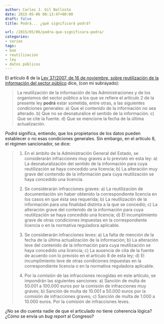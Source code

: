 ```yaml
---
author: Carlos J. Gil Bellosta
date: 2015-05-06 08:13:47+00:00
draft: false
title: Podrá... ¿qué significará podrá?

url: /2015/05/06/podra-que-significara-podra/
categories:
- varios
tags:
- boe
- reutilización
- ley
- datos públicos
---
```


El artículo 8 de la [Ley 37/2007, de 16 de noviembre, sobre reutilización de la información del sector público](http://www.boe.es/diario_boe/txt.php?id=BOE-A-2007-19814) dice, (con mi subrayado):

>La reutilización de la información de las Administraciones y de los organismos del sector público a los que se refiere el artículo 2 de la presente ley **podrá** estar sometida, entre otras, a las siguientes condiciones generales:
>a) Que el contenido de la información no sea alterado.
>b) Que no se desnaturalice el sentido de la información.
>c) Que se cite la fuente.
>d) Que se mencione la fecha de la última actualización.

_Podrá_ significa, entiendo, que los propietarios de los datos pueden establecer o no esas condiciones generales. Sin embargo, en el artículo 8, el régimen sancionador, se dice:

>1. En el ámbito de la Administración General del Estado, se considerarán infracciones muy graves a lo previsto en esta ley:
>a) La desnaturalización del sentido de la información para cuya reutilización se haya concedido una licencia;
>b) La alteración muy grave del contenido de la información para cuya reutilización se haya concedido una licencia.
>
>2. Se considerarán infracciones graves:
>a) La reutilización de documentación sin haber obtenido la correspondiente licencia en los casos en que ésta sea requerida;
>b) La reutilización de la información para una finalidad distinta a la que se concedió;
>c) La alteración grave del contenido de la información para cuya reutilización se haya concedido una licencia;
>d) El incumplimiento grave de otras condiciones impuestas en la correspondiente licencia o en la normativa reguladora aplicable.
>
>3. Se considerarán infracciones leves:
>a) La falta de mención de la fecha de la última actualización de la información;
>b) La alteración leve del contenido de la información para cuya reutilización se haya concedido una licencia;
>c) La ausencia de cita de la fuente de acuerdo con lo previsto en el artículo 8 de esta ley;
>d) El incumplimiento leve de otras condiciones impuestas en la correspondiente licencia o en la normativa reguladora aplicable.
>
>4. Por la comisión de las infracciones recogidas en este artículo, se impondrán las siguientes sanciones:
>a) Sanción de multa de 50.001 a 100.000 euros por la comisión de infracciones muy graves;
>b) Sanción de multa de 10.001 a 50.000 euros por la comisión de infracciones graves;
>c) Sanción de multa de 1.000 a 10.000 euros. Por la comisión de infracciones leves.

¿No se dio cuenta nadie de que el articulado no tiene coherencia lógica? ¿Cómo se envía un _bug report_ al Congreso?






